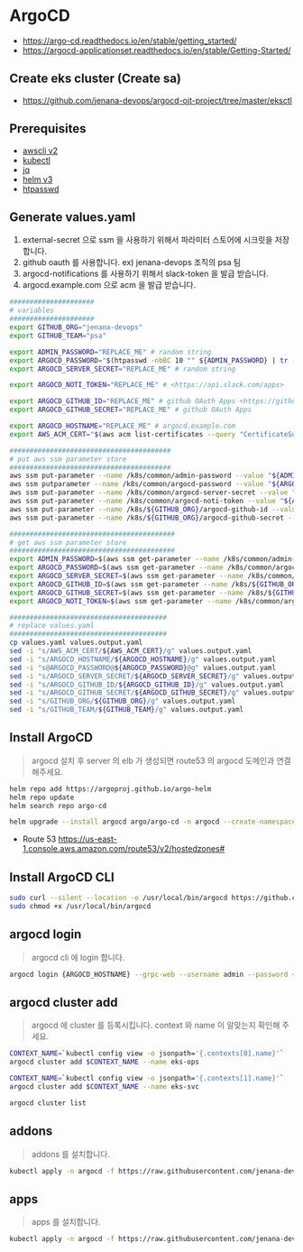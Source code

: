# ArgoCD

* <https://argo-cd.readthedocs.io/en/stable/getting_started/>
* <https://argocd-applicationset.readthedocs.io/en/stable/Getting-Started/>

## Create eks cluster (Create sa)

* <https://github.com/jenana-devops/argocd-ojt-project/tree/master/eksctl>

## Prerequisites
- [awscli v2](https://docs.aws.amazon.com/ko_kr/cli/latest/userguide/install-cliv2.html)
- [kubectl](https://docs.aws.amazon.com/ko_kr/eks/latest/userguide/install-kubectl.html)
- [jq](https://stedolan.github.io/jq/download/)
- [helm v3](https://helm.sh/ko/docs/intro/install/)
- [htpasswd](https://command-not-found.com/htpasswd)

## Generate values.yaml

1. external-secret 으로 ssm 을 사용하기 위해서 파라미터 스토어에 시크릿을 저장합니다.
2. github oauth 를 사용합니다. ex) jenana-devops 조직의 psa 팀
3. argocd-notifications 를 사용하기 위해서 slack-token 을 발급 받습니다.
4. argocd.example.com 으로 acm 을 발급 받습니다.

```bash
#####################
# variables
#####################
export GITHUB_ORG="jenana-devops"
export GITHUB_TEAM="psa"

export ADMIN_PASSWORD="REPLACE_ME" # random string
export ARGOCD_PASSWORD="$(htpasswd -nbBC 10 "" ${ADMIN_PASSWORD} | tr -d ':\n' | sed 's/$2y/$2a/')" 
export ARGOCD_SERVER_SECRET="REPLACE_ME" # random string

export ARGOCD_NOTI_TOKEN="REPLACE_ME" # <https://api.slack.com/apps>

export ARGOCD_GITHUB_ID="REPLACE_ME" # github OAuth Apps <https://github.com/organizations/opspresso/settings/applications>
export ARGOCD_GITHUB_SECRET="REPLACE_ME" # github OAuth Apps

export ARGOCD_HOSTNAME="REPLACE_ME" # argocd.example.com
export AWS_ACM_CERT="$(aws acm list-certificates --query "CertificateSummaryList[].{CertificateArn:CertificateArn,DomainName:DomainName}[?contains(DomainName,'${ARGOCD_HOSTNAME}')] | [0].CertificateArn" | jq . -r)"

########################################
# put aws ssm parameter store
########################################
aws ssm put-parameter --name /k8s/common/admin-password --value "${ADMIN_PASSWORD}" --type SecureString --overwrite | jq .
aws ssm putparameter --name /k8s/common/argocd-password --value "${ARGOCD_PASSWORD}" --type SecureString --overwrite | jq .
aws ssm put-parameter --name /k8s/common/argocd-server-secret --value "${ARGOCD_SERVER_SECRET}" --type SecureString --overwrite | jq .
aws ssm put-parameter --name /k8s/common/argocd-noti-token --value "${ARGOCD_NOTI_TOKEN}" --type SecureString --overwrite | jq .
aws ssm put-parameter --name /k8s/${GITHUB_ORG}/argocd-github-id --value "${ARGOCD_GITHUB_ID}" --type SecureString --overwrite | jq .
aws ssm put-parameter --name /k8s/${GITHUB_ORG}/argocd-github-secret --value "${ARGOCD_GITHUB_SECRET}" --type SecureString --overwrite | jq .

#########################################
# get aws ssm parameter store
#########################################
export ADMIN_PASSWORD=$(aws ssm get-parameter --name /k8s/common/admin-password --with-decryption | jq .Parameter.Value -r)
export ARGOCD_PASSWORD=$(aws ssm get-parameter --name /k8s/common/argocd-password --with-decryption | jq .Parameter.Value -r)
export ARGOCD_SERVER_SECRET=$(aws ssm get-parameter --name /k8s/common/argocd-server-secret --with-decryption | jq .Parameter.Value -r)
export ARGOCD_GITHUB_ID=$(aws ssm get-parameter --name /k8s/${GITHUB_ORG}/argocd-github-id --with-decryption | jq .Parameter.Value -r)
export ARGOCD_GITHUB_SECRET=$(aws ssm get-parameter --name /k8s/${GITHUB_ORG}/argocd-github-secret --with-decryption | jq .Parameter.Value -r)
export ARGOCD_NOTI_TOKEN=$(aws ssm get-parameter --name /k8s/common/argocd-noti-token --with-decryption | jq .Parameter.Value -r)

#######################################
# replace values.yaml 
#######################################
cp values.yaml values.output.yaml
sed -i "s/AWS_ACM_CERT/${AWS_ACM_CERT}/g" values.output.yaml
sed -i "s/ARGOCD_HOSTNAME/${ARGOCD_HOSTNAME}/g" values.output.yaml
sed -i "s@ARGOCD_PASSWORD@${ARGOCD_PASSWORD}@g" values.output.yaml
sed -i "s/ARGOCD_SERVER_SECRET/${ARGOCD_SERVER_SECRET}/g" values.output.yaml
sed -i "s/ARGOCD_GITHUB_ID/${ARGOCD_GITHUB_ID}/g" values.output.yaml
sed -i "s/ARGOCD_GITHUB_SECRET/${ARGOCD_GITHUB_SECRET}/g" values.output.yaml
sed -i "s/GITHUB_ORG/${GITHUB_ORG}/g" values.output.yaml
sed -i "s/GITHUB_TEAM/${GITHUB_TEAM}/g" values.output.yaml
```

## Install ArgoCD

> argocd 설치 후 server 의 elb 가 생성되면 route53 의 argocd 도메인과 연결해주세요. 

```bash
helm repo add https://argoproj.github.io/argo-helm 
helm repo update
helm search repo argo-cd

helm upgrade --install argocd argo/argo-cd -n argocd --create-namespace -f values.output.yaml
```
* Route 53 <https://us-east-1.console.aws.amazon.com/route53/v2/hostedzones#>

## Install ArgoCD CLI

```bash
sudo curl --silent --location -o /usr/local/bin/argocd https://github.com/argoproj/argo-cd/releases/download/v2.0.4/argocd-linux-amd64
sudo chmod +x /usr/local/bin/argocd
```

## argocd login 

> argocd cli 에 login 합니다.

```bash
argocd login {ARGOCD_HOSTNAME} --grpc-web --username admin --password {ADMIN_PASSWORD} --insecure
```

## argocd cluster add

> argocd 에 cluster 를 등록시킵니다. context 와 name 이 알맞는지 확인해 주세요.

```bash
CONTEXT_NAME=`kubectl config view -o jsonpath='{.contexts[0].name}'`
argocd cluster add $CONTEXT_NAME --name eks-ops

CONTEXT_NAME=`kubectl config view -o jsonpath='{.contexts[1].name}'`
argocd cluster add $CONTEXT_NAME --name eks-svc

argocd cluster list
```

## addons

> addons 를 설치합니다.

``` bash
kubectl apply -n argocd -f https://raw.githubusercontent.com/jenana-devops/argocd-ojt-project/master/addons.yaml
```

## apps

> apps 를 설치합니다.

``` bash
kubectl apply -n argocd -f https://raw.githubusercontent.com/jenana-devops/argocd-ojt-project/master/apps.yaml
```

